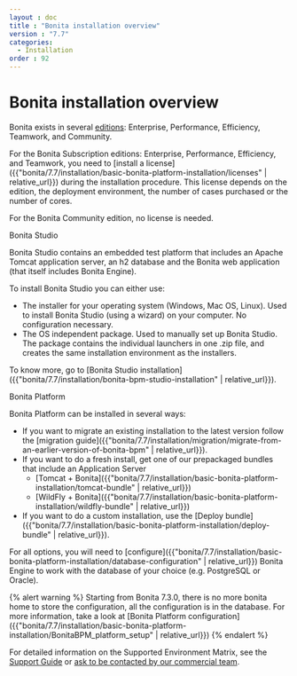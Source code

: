 ```yaml
---
layout : doc
title : "Bonita installation overview"
version : "7.7"
categories:
  - Installation
order : 92
---
```

# Bonita installation overview

Bonita exists in several [editions](http://www.bonitasoft.com/bonita-editions): Enterprise, Performance, Efficiency, Teamwork, and Community.

For the Bonita Subscription editions: Enterprise, Performance, Efficiency, and Teamwork, you need to [install a license]({{"bonita/7.7/installation/basic-bonita-platform-installation/licenses" | relative_url}}) during the installation procedure. This license depends on the edition, the deployment environment, the number of cases purchased or the number of cores. 

For the Bonita Community edition, no license is needed.

Bonita Studio <!--{.h2}-->

Bonita Studio contains an embedded test platform that includes an Apache Tomcat application server, an h2 database and the Bonita web application (that itself includes Bonita Engine).

To install Bonita Studio you can either use:

* The installer for your operating system (Windows, Mac OS, Linux).
Used to install Bonita Studio (using a wizard) on your computer. No configuration necessary.
* The OS independent package. Used to manually set up Bonita Studio.
The package contains the individual launchers in one .zip file, and creates the same installation environment as the installers.

To know more, go to [Bonita Studio installation]({{"bonita/7.7/installation/bonita-bpm-studio-installation" | relative_url}}).

<a id="platform"/>

Bonita Platform  <!--{.h2}-->

Bonita Platform can be installed in several ways:

* If you want to migrate an existing installation to the latest version follow the [migration guide]({{"bonita/7.7/installation/migration/migrate-from-an-earlier-version-of-bonita-bpm" | relative_url}}).
* If you want to do a fresh install, get one of our prepackaged bundles that include an Application Server
    * [Tomcat + Bonita]({{"bonita/7.7/installation/basic-bonita-platform-installation/tomcat-bundle" | relative_url}})
    * [WildFly + Bonita]({{"bonita/7.7/installation/basic-bonita-platform-installation/wildfly-bundle" | relative_url}})
* If you want to do a custom installation, use the [Deploy bundle]({{"bonita/7.7/installation/basic-bonita-platform-installation/deploy-bundle" | relative_url}}).


For all options, you will need to [configure]({{"bonita/7.7/installation/basic-bonita-platform-installation/database-configuration" | relative_url}}) Bonita Engine to work with the database of your choice (e.g. PostgreSQL or Oracle).


{% alert warning %}
Starting from Bonita 7.3.0, there is no more bonita home to store the configuration, all the configuration is in the database. For more information, take a look at [Bonita Platform configuration]({{"bonita/7.7/installation/basic-bonita-platform-installation/BonitaBPM_platform_setup" | relative_url}})
{% endalert %}


For detailed information on the Supported Environment Matrix, see the [Support Guide](https://customer.bonitasoft.com/support-policies) or [ask to be contacted by our commercial team](http://www.bonitasoft.com/contact-us).
